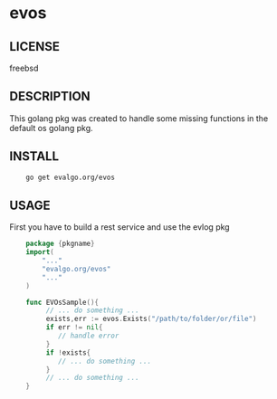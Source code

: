 # evos

## LICENSE
freebsd
## DESCRIPTION
This golang pkg was created to handle some missing functions in the default os golang pkg.
## INSTALL
```sh
	go get evalgo.org/evos
```
## USAGE
First you have to build a rest service and use the evlog pkg
```go
	package {pkgname}
	import(
		"..."
		"evalgo.org/evos"
		"..."
	)

	func EVOsSample(){
	     // ... do something ...
	     exists,err := evos.Exists("/path/to/folder/or/file")
	     if err != nil{
	     	// handle error
	     }
	     if !exists{
	     	// ... do something ...
	     }
	     // ... do something ...
	}
```
